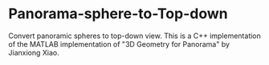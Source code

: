 # Panorama-sphere-to-Top-down
Convert panoramic spheres to top-down view. This is a C++ implementation of the MATLAB implementation of "3D Geometry for Panorama" by Jianxiong Xiao.
